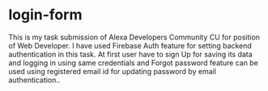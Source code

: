 # login-form
This is my task submission of Alexa Developers Community CU for position of Web Developer.
I have used Firebase Auth feature for setting backend authentication in this task.
At first user have to sign Up for saving its data and logging in using same credentials and Forgot password feature can be used using registered email id for updating password by email authentication..
